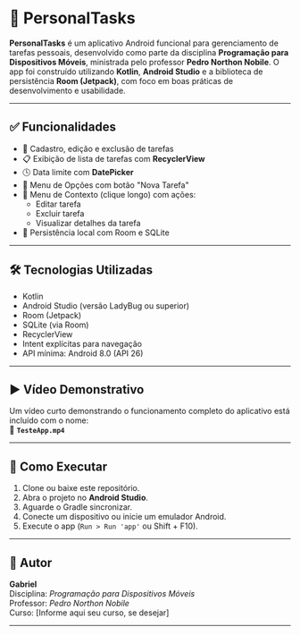 # 📱 PersonalTasks

**PersonalTasks** é um aplicativo Android funcional para gerenciamento de tarefas pessoais, desenvolvido como parte da disciplina **Programação para Dispositivos Móveis**,
ministrada pelo professor **Pedro Northon Nobile**. O app foi construído utilizando **Kotlin**, **Android Studio** e a biblioteca de persistência **Room (Jetpack)**, com foco em boas práticas de desenvolvimento e usabilidade.

---

## ✅ Funcionalidades

- 📝 Cadastro, edição e exclusão de tarefas
- 📋 Exibição de lista de tarefas com **RecyclerView**
- 🕓 Data limite com **DatePicker**
- 📑 Menu de Opções com botão "Nova Tarefa"
- 📂 Menu de Contexto (clique longo) com ações:
  - Editar tarefa
  - Excluir tarefa
  - Visualizar detalhes da tarefa
- 💾 Persistência local com Room e SQLite

---

## 🛠️ Tecnologias Utilizadas

- Kotlin
- Android Studio (versão LadyBug ou superior)
- Room (Jetpack)
- SQLite (via Room)
- RecyclerView
- Intent explícitas para navegação
- API mínima: Android 8.0 (API 26)

---

## ▶️ Vídeo Demonstrativo

Um vídeo curto demonstrando o funcionamento completo do aplicativo está incluído com o nome:  
🎥 **`TesteApp.mp4`**

---

## 🚀 Como Executar

1. Clone ou baixe este repositório.
2. Abra o projeto no **Android Studio**.
3. Aguarde o Gradle sincronizar.
4. Conecte um dispositivo ou inicie um emulador Android.
5. Execute o app (`Run > Run 'app'` ou Shift + F10).

---

## 👤 Autor

**Gabriel**  
Disciplina: *Programação para Dispositivos Móveis*  
Professor: *Pedro Northon Nobile*  
Curso: [Informe aqui seu curso, se desejar]

---

